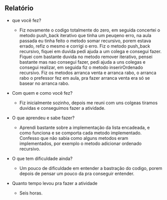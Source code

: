 
## Relatório

*  que você fez?
	* Fiz novamente o codigo totalmente do zero, em seguida concertei o metodo push_back iterativo que tinha um peuqeno erro, na aula passada eu tinha feito o metodo somar recursivo, porem estava errado, refiz o mesmo e corrigi o erro. Fiz o metodo push_back recursivo, fiquei em duvida pedi ajuda a um colega e consegui fazer. Fiquei com bastante duvida no metodo remover iterativo, pensei bastante mas nao consegui fazer, pedi ajuda a uns colegas e consegui realizar, em seguida fiz o metodo inserirOrdenado recursivo. Fiz os metodos arranca venta e arranca rabo, o arranca rabo o prefessor fez em aula, pra fazer arranca venta era só se basear no arranca rabo.
    
* Com quem e como você fez?
	* Fiz inicialmente sozinho, depois me reuni com uns colgeas tiramos duvidas e conseguimos fazer a atividade.
    
* O que aprendeu e sabe fazer?
	* Aprendi bastante sobre a implementação da lista encadeada, e como funciona e se comporta cada metodo implementado. Confesso que não sabia como alguns metodos eram implementados, por exemplo o metodo adicionar ordenado recursivo.
    
* O que tem dificuldade ainda?
	* Um pouco de dificuldade em entender a bastração do codigo, porem depois de pensar um pouco da pra conseguir entender. 
    
* Quanto tempo levou pra fazer a atividade
	* Seis horas.

